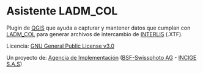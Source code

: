 # Asistente LADM_COL
Plugin de [QGIS](http://qgis.org) que ayuda a capturar y mantener datos que cumplan con [LADM_COL](https://github.com/AgenciaImplementacion/LADM_COL) para generar archivos de intercambio de [INTERLIS](http://www.interlis.ch/index_e.htm) (.XTF).

Licencia: [GNU General Public License v3.0](https://github.com/AgenciaImplementacion/Asistente-LADM_COL/blob/master/LICENSE)


Un proyecto de: [Agencia de Implementación](https://www.proadmintierra.info/) ([BSF-Swissphoto AG](http://bsf-swissphoto.com/) - [INCIGE S.A.S](http://www.incige.com/))
